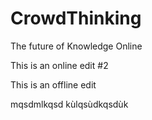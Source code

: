# CrowdThinking
The future of Knowledge Online

This is an online edit #2

This is an offline edit

mqsdmlkqsd
kùlqsùdkqsdùk
